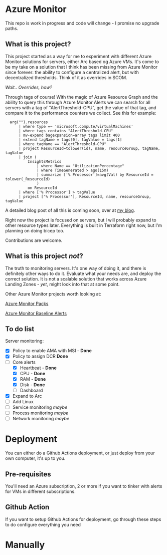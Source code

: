 # Azure Monitor
This repo is work in progress and code will change - I promise no upgrade paths.

## What is this project?
This project started as a way for me to experiment with different Azure Monitor solutions for servers, either Arc based og Azure VMs. 
It's come to be my take on a solution that I think has been missing from Azure Monitor since forever: the ability to configure a centralized alert, but with decentralized thresholds. Think of it as overrides in SCOM. 

*Wait.. Overrides, how?*

Through tags of course! With the magic of Azure Resource Graph and the ability to query this through Azure Monitor Alerts we can search for all servers with a tag of "AlertThreshold-CPU", get the value of that tag, and compare it to the performance counters we collect. See this for example: 

```
  arg("").resources
      | where type =~ 'microsoft.compute/virtualMachines'
      | where tags contains "AlertThreshold-CPU"
      | mv-expand bagexpansion=array tags limit 400 
      | extend tagName = tags[0], tagValue = tags[1] 
      | where tagName == "AlertThreshold-CPU" 
      | project ResourceId=tolower(id), name, resourceGroup, tagName, tagValue 
      | join ( 
          InsightsMetrics
              | where Name == "UtilizationPercentage"
              | where TimeGenerated > ago(15m)
              | summarize ['% Processor']=avg(Val) by ResourceId = tolower(_ResourceId)
              )
          on ResourceId
      | where ['% Processor'] > tagValue
      | project ['% Processor'], ResourceId, name, resourceGroup, tagValue
```
A detailed blog post of all this is coming soon, over at [my blog](https://cloudpuzzles.net).

Right now the project is focused on servers, but I will probably expand to other resource types later. 
Everything is built in Terraform right now, but I'm planning on doing bicep too. 

Contributions are welcome.

## What is this project *not*?
The truth to monitoring servers. It's one way of doing it, and there is definitely other ways to do it. Evaluate what your needs are, and deploy the correct solution. 
It is not a scalable solution that works across Azure Landing Zones - *yet*, might look into that at some point.

Other Azure Monitor projects worth looking at:

[Azure Monitor Packs](https://github.com/Azure/AzureMonitorStarterPacks)

[Azure Monitor Baseline Alerts](https://github.com/Azure/azure-monitor-baseline-alerts)

## To do list
Server monitoring:
- [x] Policy to enable AMA with MSI - **Done**
- [x] Policy to assign DCR **Done**
- [ ] Core alerts
  - [x] Heartbeat - **Done**
  - [x] CPU - **Done**
  - [x] RAM - **Done**
  - [x] Disk - **Done**
  - [ ] Dashboard
- [x] Expand to Arc
- [ ] Add Linux
- [ ] Service monitoring *maybe*
- [ ] Process monitoring *maybe*
- [ ] Network monitoring *maybe*

# Deployment
You can either do a Github Actions deployment, or just deploy from your own computer, it's up to you.

## Pre-requisites
You'll need an Azure subscription, 2 or more if you want to tinker with alerts for VMs in different subscriptions.

## Github Action
If you want to setup Github Actions for deployment, go through these steps to do configure everything you need

# Manually